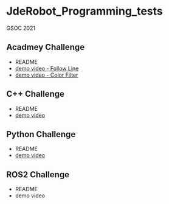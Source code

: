 # JdeRobot_Programming_tests
GSOC 2021

## Acadmey Challenge
- README
- [demo video - Follow Line](https://youtu.be/DVvvCSaPOWs)
- [demo video - Color Filter](https://youtu.be/ywXBHeZC5QA)

## C++ Challenge
- README
- [demo video](https://youtu.be/2jh4-ewTNx4)

## Python Challenge
- README
- [demo video](https://youtu.be/DH443Hz9RD8)

## ROS2 Challenge
- README
- demo video
